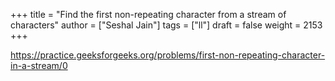 +++
title = "Find the first non-repeating character from a stream of characters"
author = ["Seshal Jain"]
tags = ["ll"]
draft = false
weight = 2153
+++

<https://practice.geeksforgeeks.org/problems/first-non-repeating-character-in-a-stream/0>
